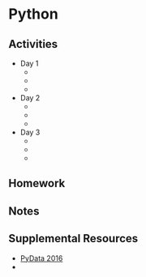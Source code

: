 # Python

## Activities
- Day 1
  - []()
  - []()
  - []()
- Day 2
  - []()
  - []()
  - []()
- Day 3
  - []()
  - []()
  - []()

## Homework


## Notes


## Supplemental Resources
- [PyData 2016](Supplemental/PyData-Pandas/2016-pydata-carolinas-pandas/README.md)
- 